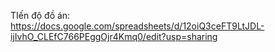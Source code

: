 TIến độ đồ án: https://docs.google.com/spreadsheets/d/12oiQ3ceFT9LtJDL-ijIvhO_CLEfC766PEggOjr4Kmq0/edit?usp=sharing
